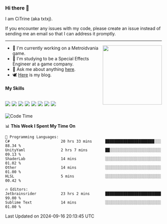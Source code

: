 ### Hi there 👋

I am CiTrine (aka txtxj).

If you encounter any issues with my code, please create an issue instead of sending me an email so that I can address it promptly.

---

<img align="right" height="190" src="http://github-profile-summary-cards.vercel.app/api/cards/stats?username=txtxj&theme=vue">

- 🌱 I'm currently working on a Metroidvania game.
- 📖 I'm studying to be a Special Effects Engineer at a game company.
- 💬 Ask me about anything [here](https://github.com/txtxj/txtxj/issues).
- 🕊️ [Here](https://txtxj.top) is my blog.

#### My Skills

![](https://img.shields.io/badge/Unity-000000?logo=unity&logoColor=fff)
![](https://img.shields.io/badge/C%23-239120?logo=csharp&logoColor=fff)
![](https://img.shields.io/badge/Python-3e74a2?logo=python&logoColor=fff)
![](https://img.shields.io/badge/C++-65318e?logo=cplusplus&logoColor=fff)
![](https://img.shields.io/badge/C-5654a2?logo=c&logoColor=fff)
![](https://img.shields.io/badge/Vue-4FC08D?logo=vuedotjs&logoColor=fff)
![](https://img.shields.io/badge/Blender-f5792a?logo=blender&logoColor=fff)
![](https://img.shields.io/badge/MS%20SQL-cc2927?logo=microsoftsqlserver&logoColor=fff)
---

<!--START_SECTION:waka-->
![Code Time](http://img.shields.io/badge/Code%20Time-2%2C010%20hrs%205%20mins-blue)

📊 **This Week I Spent My Time On** 

```text
💬 Programming Languages: 
C#                       20 hrs 33 mins      ██████████████████████░░░   88.34 % 
UnityYaml                2 hrs 7 mins        ██░░░░░░░░░░░░░░░░░░░░░░░   09.13 % 
ShaderLab                14 mins             ░░░░░░░░░░░░░░░░░░░░░░░░░   01.02 % 
Other                    14 mins             ░░░░░░░░░░░░░░░░░░░░░░░░░   01.00 % 
HLSL                     5 mins              ░░░░░░░░░░░░░░░░░░░░░░░░░   00.42 % 

🔥 Editors: 
Jetbrainsrider           23 hrs 2 mins       █████████████████████████   99.00 % 
Sublime Text             14 mins             ░░░░░░░░░░░░░░░░░░░░░░░░░   01.00 % 
```


 Last Updated on 2024-09-16 20:13:45 UTC
<!--END_SECTION:waka-->
